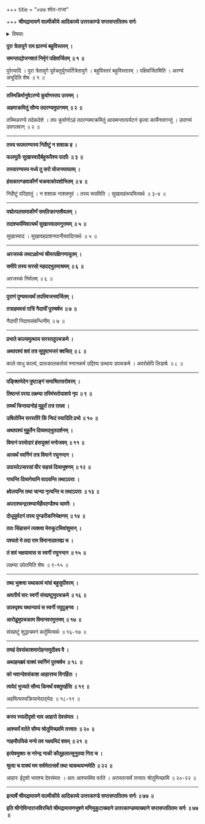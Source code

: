 +++
title = "०७७ श्वेत-राजा"

+++
**श्रीमद्रामायणे वाल्मीकीये आदिकाव्ये उत्तरकाण्डे सप्तसप्ततितमः सर्गः**


<details><summary>विषयाः</summary>

अगस्त्येन रामं प्रति स्वस्य दिव्याभरण-लाभ-प्रकार-कथनाय  
श्वेत-राजोपाख्यान-कथनारंभः ॥ १ ॥
</details>


**पुरा त्रेतायुगे राम ह्यरण्यं बहुविस्तरम् ।**

**समन्ताद्योजनशतं निर्मृगं पक्षिवर्जितम् ॥ १ ॥**

पुरेत्यादि । पुरा त्रेतायुगे पूर्वचतुर्युगवर्तित्रेतायुगे । बहुविस्तरं बहुविस्तारम् । पक्षिवर्जितमिति । अरण्यं अभूदिति शेषः ॥ १ ॥

****

**तस्मिन्निर्मानुषेऽरण्ये कुर्वाणस्तप उत्तमम् ।**

**अहमाक्रमितुं सौम्य तदरण्यमुपागमम् ॥ २ ॥**

तस्मिन्नरण्ये तदेकदेशे । तपः कुर्वाणोऽहं तदरण्यमाक्रमितुं आसमन्तात्पर्यटनं कृत्वा कार्येनावगन्तुं । उपागमं उपगतवान् ॥ २ ॥

****

**तस्य रूपमरण्यस्य निर्देष्टुं न शशाक ह ।**

**फलमूलैः सुखास्वादैर्बहुरूपैश्च पादपैः ॥ ३ ॥**

**तस्यारण्यस्य मध्ये तु सरो योजनमायतम् ।**

**हंसकारण्डवाकीर्णं चक्रवाकोपशोभितम् ॥ ४ ॥**

निर्देष्टुं परिज्ञातुं । न शशाक नाशक्नुवं । तस्य रूपमिति । सुखावहंरूपमित्यर्थः ॥ ३-४ ॥

****

**पद्मोत्पलसमाकीर्णं समतिक्रान्तशैवलम् ।**

**तदाश्चर्यमिवात्यर्थं सुखास्वादमनुत्तमम् ॥ ५ ॥**

सुखास्वादं । सुखावहप्राशनपानीयवदित्यर्थः ॥ ५ ॥

****

**अरजस्कं तथाऽक्षोभ्यं श्रीमत्पक्षिगणायुतम् ।**

**समीपे तस्य सरसो महदद्भुतमाश्रमम् ॥ ६ ॥**

अरजस्कं निर्मलम् ॥ ६ ॥

****

**पुराणं पुण्यमत्यर्थं तपस्विजनवर्जितम् ।**

**तत्राहमवसं रात्रिं नैदाघीं पुरुषर्षभ ॥ ७ ॥**

नैदाघीं निदाघसंबन्धिनीम् ॥ ७ ॥

****

**प्रभाते काल्यमुत्थाय सरस्तदुपचक्रमे ।**

**अथापश्यं शवं तत्र सुपुष्टमजरं क्वचित् ॥ ८ ॥**

काले साधु काल्यं, प्रातःकालकर्तव्यं स्नानकर्म उद्दिश्य उत्थाय उपचक्रमे । अपरोक्षेपि लिडार्षः ॥ ८ ॥

****

**पङ्क्तिभेदेन पुष्टाङ्गं समाश्रितसरोवरम् ।**

**तिष्ठन्तं परया लक्ष्म्या तस्मिंस्तोयाशये नृप ॥ ९ ॥**

**तमर्थं चिन्तयानोहं मुहूर्तं तत्र राघव ।**

**उषितोस्मि सरस्तीरे किं न्विदं स्यादिति प्रभो ॥ १० ॥**

**अथापश्यं मुहूर्तेन दिव्यमद्भुतदर्शनम् ।**

**विमानं परमोदारं हंसयुक्तं मनोजवम् ॥ ११ ॥**

**अत्यर्थं स्वर्गिणं तत्र विमाने रघुनन्दन ।**

**उपास्तेऽप्सरसां वीर सहस्रं दिव्यभूषणम् ॥ १२ ॥**

**गायन्ति दिव्यगेयानि वादयन्ति तथाऽपराः ।**

**क्ष्वेलयन्ति तथा चान्या नृत्यन्ति च तथाऽपराः ॥ १३ ॥**

**अपराश्चन्द्ररश्म्याभैर्हेमदण्डैश्च चामरैः ।**

**दोधूयुर्वदनं तस्य पुण्डरीकनिभेक्षणम् ॥ १४ ॥**

**ततः सिंहासनं त्यक्त्वा मेरुकूटमिवांशुमान् ।**

**पश्यतो मे तदा राम विमानादवरुह्य च ।**

**तं शवं भक्षयामास स स्वर्गी रघुनन्दन ॥ १५ ॥**

लक्ष्म्या उपेतमिति शेषः ॥ ९-१५ ॥

****

**तथा भुक्त्वा यथाकामं मांसं बहुसुपीवरम् ।**

**अवतीर्य सरः स्वर्गी संस्प्रष्टुमुपचक्रमे ॥ १६ ॥**

**उपस्पृश्य यथान्यायं स स्वर्गी रघुपुङ्गव ।**

**आरोढुमुपचक्राम विमानवरमुत्तमम् ॥ १७ ॥**

संस्प्रष्टुं शुद्धाचमनं कर्तुमित्यर्थः ॥ १६-१७ ॥

****

**तमहं देवसंकाशमारोहन्तमुदीक्ष्य वै ।**

**अथाहमब्रवं वाक्यं स्वर्गिणं पुरुषर्षभ ॥ १८ ॥**

**को भवान्देवसंकाश आहारश्च विगर्हितः ।**

**त्वयेदं भुज्यते सौम्य किमर्थं वक्तुमर्हसि ॥ १९ ॥**

अहमित्यस्यक्रियाभेदाद्भेदः ॥ १८-१९ ॥

****

**कस्य स्यादीदृशो भाव आहारो देवसंमतः ।**

**आश्चर्यं वर्तते सौम्य श्रोतुमिच्छामि तत्त्वतः ॥ २० ॥**

**नाहमौपयिकं मन्ये तव भक्ष्यमिदं शवम् ॥ २१ ॥**

**इत्येवमुक्तः स नरेन्द्र नाकी कौतूहलात्सूनुतया गिरा च ।**

**श्रुत्वा च वाक्यं मम सर्वमेतत्सर्वं तथा चाकथयन्ममेति ॥ २२ ॥**

आहारः ईदृशो भावश्च देवसंमतः । अतः आश्चर्यमेव वर्तते । अतस्तत्सर्वं तत्त्वतः श्रोतुमिच्छामि ॥ २०-२२ ॥

****

**इत्यार्षे श्रीमद्रामायणे वाल्मीकीये आदिकाव्ये उत्तरकाण्डे सप्तसप्ततितमः सर्गः ॥ ७७ ॥**

**इति श्रीगोविन्दराजविरचिते श्रीमद्रामायणभूषणे मणिमुकुटाख्याने उत्तरकाण्डव्याख्याने सप्तसप्ततितमः सर्गः ॥ ७७ ॥**
